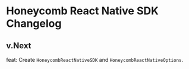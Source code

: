 # Honeycomb React Native SDK Changelog

## v.Next

feat: Create `HoneycombReactNativeSDK` and `HoneycombReactNativeOptions`.
